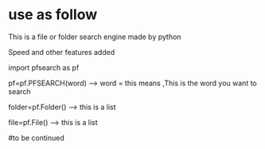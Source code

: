 # use as follow

 This is a file or folder search engine made by python

 Speed and other features added


import pfsearch as pf

pf=pf.PFSEARCH(word)  --> word = this means ,This is the word you want to search

folder=pf.Folder() -->  this is a list

file=pf.File()   -->   this is a list


#to be continued
